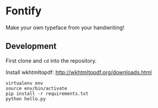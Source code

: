 # Fontify
Make your own typeface from your handwriting!

## Development

First clone and `cd` into the repository.

Install wkhtmltopdf: http://wkhtmltopdf.org/downloads.html

```shell
virtualenv env
source env/bin/activate
pip install -r requirements.txt
python hello.py
```
